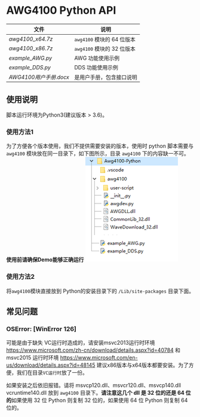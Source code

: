 # AWG4100 Python API

| 文件 | 说明 |
| --- | --- |
| *awg4100_x64.7z*  | `awg4100` 模块的 64 位版本 |
| *awg4100_x86.7z*  | `awg4100` 模块的 32 位版本 | 
| *example_AWG.py*  | AWG 功能使用示例 |
| *example_DDS.py*  | DDS 功能使用示例 |
| *AWG4100用户手册.docx* | 是用户手册，包含接口说明 |

## 使用说明
脚本运行环境为Python3(建议版本 > 3.6)。

### 使用方法1
为了方便各个版本使用，我们不提供需要安装的版本，使用时 python 脚本需要与 `awg4100` 模块放在同一目录下，如下图所示，目录 `awg4100` 下的内容缺一不可。**使用前请确保Demo能够正确运行**
![avatar](./python使用目录.png)

### 使用方法2
将`awg4100`模块直接放到 Python的安装目录下的 `/Lib/site-packages` 目录下面。

## 常见问题
### OSError: [WinError 126]
可能是由于缺失 VC运行时造成的，请安装msvc2013运行时环境 https://www.microsoft.com/zh-cn/download/details.aspx?id=40784  和  msvc2015 运行时环境 https://www.microsoft.com/en-us/download/details.aspx?id=48145 建议x86版本与x64版本都要安装。为了方便，我们在目录`VC运行时`放了一份。

如果安装之后依旧报错。请将 msvcp120.dll、msvcr120.dll、msvcp140.dll vcruntime140.dll 放到 `awg4100` 目录下。**请注意这几个 dll 是 32 位的还是 64 位的**如果使用 32 位 Python 则复制 32 位的，如果使用 64 位 Python 则复制 64 位的。